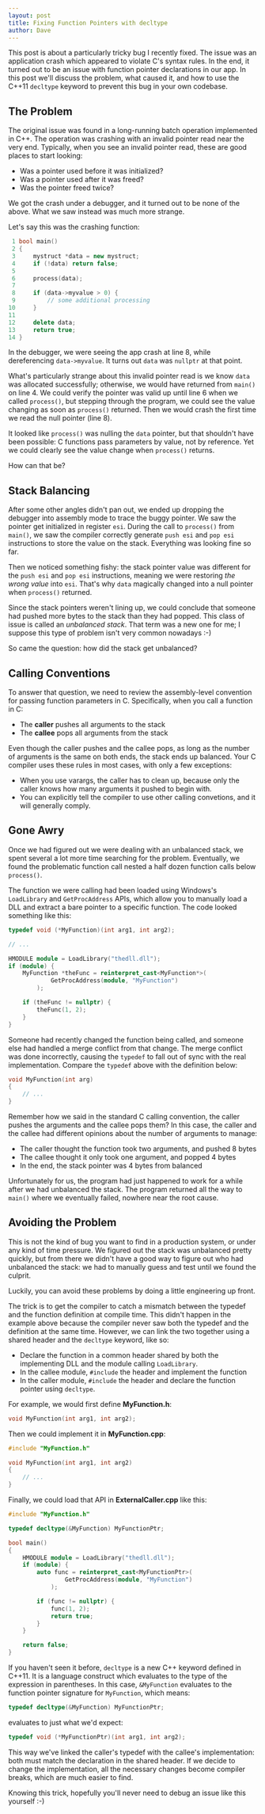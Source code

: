 ```yaml
---
layout: post
title: Fixing Function Pointers with decltype
author: Dave
---
```


This post is about a particularly tricky bug I recently fixed.
The issue was an application crash which appeared to violate C's syntax rules.
In the end, it turned out to be an issue with function pointer declarations in our app.
In this post we'll discuss the problem, what caused it, and how to use the C++11 `decltype` keyword to prevent this bug in your own codebase.

## The Problem

The original issue was found in a long-running batch operation implemented in C++.
The operation was crashing with an invalid pointer read near the very end.
Typically, when you see an invalid pointer read, these are good places to start looking:

* Was a pointer used before it was initialized?
* Was a pointer used after it was freed?
* Was the pointer freed twice?

We got the crash under a debugger, and it turned out to be none of the above.
What we saw instead was much more strange.

Let's say this was the crashing function:

```cpp
 1 bool main()
 2 {
 3     mystruct *data = new mystruct;
 4     if (!data) return false;
 5 
 6     process(data);
 7     
 8     if (data->myvalue > 0) {
 9         // some additional processing
10     }
11 
12     delete data;
13     return true;
14 }
```

In the debugger, we were seeing the app crash at line 8, while dereferencing `data->myvalue`.
It turns out `data` was `nullptr` at that point.

What's particularly strange about this invalid pointer read is we know `data` was allocated successfully; otherwise, we would have returned from `main()` on line 4.
We could verify the pointer was valid up until line 6 when we called `process()`, but stepping through the program, we could see the value changing as soon as `process()` returned.
Then we would crash the first time we read the null pointer (line 8).

It looked like `process()` was nulling the `data` pointer, but that shouldn't have been possible: C functions pass parameters by value, not by reference.
Yet we could clearly see the value change when `process()` returns.

How can that be?

## Stack Balancing

After some other angles didn't pan out, we ended up dropping the debugger into assembly mode to trace the buggy pointer.
We saw the pointer get initialized in register `esi`.
During the call to `process()` from `main()`, we saw the compiler correctly generate `push esi` and `pop esi` instructions to store the value on the stack.
Everything was looking fine so far.

Then we noticed something fishy: the stack pointer value was different for the `push esi` and `pop esi` instructions, meaning we were restoring _the wrong value_ into `esi`. 
That's why `data` magically changed into a null pointer when `process()` returned.

Since the stack pointers weren't lining up, we could conclude that someone had pushed more bytes to the stack than they had popped.
This class of issue is called an _unbalanced stack_.
That term was a new one for me; I suppose this type of problem isn't very common nowadays :-)

So came the question: how did the stack get unbalanced?

## Calling Conventions

To answer that question, we need to review the assembly-level convention for passing function parameters in C.
Specifically, when you call a function in C:

* The **caller** pushes all arguments to the stack
* The **callee** pops all arguments from the stack

Even though the caller pushes and the callee pops, as long as the number of arguments is the same on both ends, the stack ends up balanced.
Your C compiler uses these rules in most cases, with only a few exceptions:

* When you use varargs, the caller has to clean up, because only the caller knows how many arguments it pushed to begin with.
* You can explicitly tell the compiler to use other calling convetions, and it will generally comply.

## Gone Awry

Once we had figured out we were dealing with an unbalanced stack, we spent several a lot more time searching for the problem.
Eventually, we found the problematic function call nested a half dozen function calls below `process()`.

The function we were calling had been loaded using Windows's `LoadLibrary` and `GetProcAddress` APIs, which allow you to manually load a DLL and extract a bare pointer to a specific function.
The code looked something like this:

```cpp
typedef void (*MyFunction)(int arg1, int arg2);

// ...

HMODULE module = LoadLibrary("thedll.dll");
if (module) {
    MyFunction *theFunc = reinterpret_cast<MyFunction*>(
            GetProcAddress(module, "MyFunction")
        );

    if (theFunc != nullptr) {
        theFunc(1, 2);
    }
}

```

Someone had recently changed the function being called, and someone else had handled a merge conflict from that change.
The merge conflict was done incorrectly, causing the `typedef` to fall out of sync with the real implementation.
Compare the `typedef` above with the definition below:

```cpp
void MyFunction(int arg)
{
    // ...
}
```

Remember how we said in the standard C calling convention, the caller pushes the arguments and the callee pops them?
In this case, the caller and the callee had different opinions about the number of arguments to manage:

* The caller thought the function took two arguments, and pushed 8 bytes
* The callee thought it only took one argument, and popped 4 bytes
* In the end, the stack pointer was 4 bytes from balanced

Unfortunately for us, the program had just happened to work for a while after we had unbalanced the stack.
The program returned all the way to `main()` where we eventually failed, nowhere near the root cause.

## Avoiding the Problem

This is not the kind of bug you want to find in a production system, or under any kind of time pressure.
We figured out the stack was unbalanced pretty quickly, but from there we didn't have a good way to figure out who had unbalanced the stack: we had to manually guess and test until we found the culprit.

Luckily, you can avoid these problems by doing a little engineering up front.

The trick is to get the compiler to catch a mismatch between the typedef and the function definition at compile time.
This didn't happen in the example above because the compiler never saw both the typedef and the definition at the same time.
However, we can link the two together using a shared header and the `decltype` keyword, like so:

* Declare the function in a common header shared by both the implementing DLL and the module calling `LoadLibrary`.
* In the callee module, `#include` the header and implement the function
* In the caller module, `#include` the header and declare the function pointer using `decltype`.

For example, we would first define **MyFunction.h**:

```cpp
void MyFunction(int arg1, int arg2);
```

Then we could implement it in **MyFunction.cpp**:

```cpp
#include "MyFunction.h"

void MyFunction(int arg1, int arg2)
{
    // ...
}
```

Finally, we could load that API in **ExternalCaller.cpp** like this:

```cpp
#include "MyFunction.h"

typedef decltype(&MyFunction) MyFunctionPtr;

bool main()
{
    HMODULE module = LoadLibrary("thedll.dll");
    if (module) {
        auto func = reinterpret_cast<MyFunctionPtr>(
                GetProcAddress(module, "MyFunction")
            );

        if (func != nullptr) {
            func(1, 2);
            return true;
        }
    }

    return false;
}
```

If you haven't seen it before, `decltype` is a new C++ keyword defined in C++11.
It is a language construct which evaluates to the type of the expression in parentheses.
In this case, `&MyFunction` evaluates to the function pointer signature for `MyFunction`, which means:

```cpp
typedef decltype(&MyFunction) MyFunctionPtr;
```

evaluates to just what we'd expect:

```cpp
typedef void (*MyFunctionPtr)(int arg1, int arg2);
```

This way we've linked the caller's typedef with the callee's implementation: both must match the declaration in the shared header.
If we decide to change the implementation, all the necessary changes become compiler breaks, which are much easier to find.

Knowing this trick, hopefully you'll never need to debug an issue like this yourself :-)
